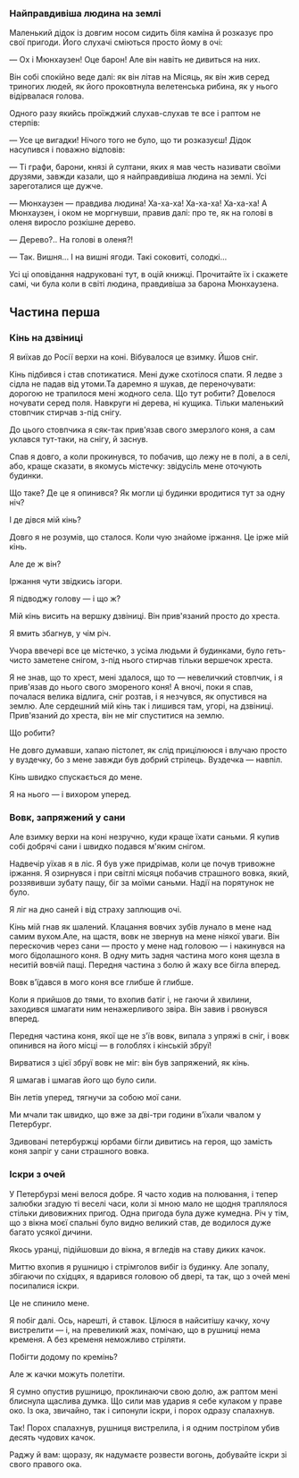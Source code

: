 ### Найправдивіша людина на землі

Маленький дідок із довгим носом сидить біля каміна й розказує про свої пригоди.
Його слухачі сміються просто йому в очі:

— Ох і Мюнхаузен!
Оце барон!
Але він навіть не дивиться на них.

Він собі спокійно веде далі: як він літав на Місяць, як він жив серед триногих людей, як його проковтнула велетенська рибина, як у нього відірвалася голова.

Одного разу якийсь проїжджий слухав-слухав те все і раптом не стерпів:

— Усе це вигадки!
Нічого того не було, що ти розказуєш!
Дідок насупився і поважно відповів:

— Ті графи, барони, князі й султани, яких я мав честь називати своїми друзями, завжди казали, що я найправдивіша людина на землі.
Усі зареготалися ще дужче.

— Мюнхаузен — правдива людина!
Ха-ха-ха!
Ха-ха-ха!
Ха-ха-ха!
А Мюнхаузен, і оком не моргнувши, правив далі: про те, як на голові в оленя виросло розкішне дерево.

— Дерево?..
На голові в оленя?!

— Так.
Вишня...
І на вишні ягоди.
Такі соковиті, солодкі...

Усі ці оповідання надруковані тут, в оцій книжці.
Прочитайте їх і скажете самі, чи була коли в світі людина, правдивіша за барона Мюнхаузена.

## Частина перша

### Кінь на дзвіниці

Я виїхав до Росії верхи на коні.
Вібувалося це взимку.
Йшов сніг.

Кінь підбився і став спотикатися.
Мені дуже схотілося спати.
Я ледве з сідла не падав від утоми.Та даремно я шукав, де переночувати: дорогою не трапилося мені жодного села.
Що тут робити?
Довелося ночувати серед поля.
Навкруги ні дерева, ні кущика.
Тільки маленький стовпчик стирчав з-під снігу.

До цього стовпчика я сяк-так прив'язав свого змерзлого коня, а сам уклався тут-таки, на снігу, й заснув.

Спав я довго, а коли прокинувся, то побачив, що лежу не в полі, а в селі, або, краще сказати, в якомусь містечку: звідусіль мене оточують будинки.

Що таке?
Де це я опинився?
Як могли ці будинки вродитися тут за одну ніч?

І де дівся мій кінь?

Довго я не розумів, що сталося.
Коли чую знайоме іржання.
Це ірже мій кінь.

Але де ж він?

Іржання чути звідкись ізгори.

Я підводжу голову — і що ж?

Мій кінь висить на вершку дзвіниці.
Він прив'язаний просто до хреста.

Я вмить збагнув, у чім річ.

Учора ввечері все це містечко, з усіма людьми й будинками, було геть-чисто заметене снігом, з-під нього стирчав тільки вершечок хреста.

Я не знав, що то хрест, мені здалося, що то — невеличкий стовпчик, і я прив'язав до нього свого змореного коня!
А вночі, поки я спав, почалася велика відлига, сніг розтав, і я незчувся, як опустився на землю.
Але сердешний мій кінь так і лишився там, угорі, на дзвіниці.
Прив'язаний до хреста, він не міг спуститися на землю.

Що робити?

Не довго думавши, хапаю пістолет, як слід прицілююся і влучаю просто у вуздечку, бо з мене завжди був добрий стрілець.
Вуздечка — навпіл.

Кінь швидко спускається до мене.

Я на нього — і вихором уперед.

### Вовк, запряжений у сани

Але взимку верхи на коні незручно, куди краще їхати саньми.
Я купив собі добрячі сани і швидко подався м'яким снігом.

Надвечір уїхав я в ліс.
Я був уже придрімав, коли це почув тривожне іржання.
Я озирнувся і при світлі місяця побачив страшного вовка, який, роззявивши зубату пащу, біг за моїми саньми.
Надії на порятунок не було.

Я ліг на дно саней і від страху заплющив очі.

Кінь мій гнав як шалений.
Клацання вовчих зубів лунало в мене над самим вухом.Але, на щастя, вовк не звернув на мене ніякої уваги.
Він перескочив через сани — просто у мене над головою — і накинувся на мого бідолашного коня.
В одну мить задня частина мого коня щезла в неситій вовчій пащі.
Передня частина з болю й жаху все бігла вперед.

Вовк в'їдався в мого коня все глибше й глибше.

Коли я прийшов до тями, то вхопив батіг і, не гаючи й хвилини, заходився шмагати ним ненажерливого звіра.
Він завив і рвонувся вперед.

Передня частина коня, якої ще не з'їв вовк, випала з упряжі в сніг, і вовк опинився на його місці — в голоблях і кінській збруї!

Вирватися з цієї збруї вовк не міг: він був запряжений, як кінь.

Я шмагав і шмагав його що було сили.

Він летів уперед, тягнучи за собою мої сани.

Ми мчали так швидко, що вже за дві-три години в'їхали чвалом у Петербург.

Здивовані петербуржці юрбами бігли дивитись на героя, що замість коня запріг у сани страшного вовка.

### Іскри з очей
У Петербурзі мені велося добре.
Я часто ходив на полювання, і тепер залюбки згадую ті веселі часи, коли зі мною мало не щодня траплялося стільки дивовижних пригод.
Одна пригода була дуже кумедна.
Річ у тім, що з вікна моєї спальні було видно великий став, де водилося дуже багато усякої дичини.

Якось уранці, підійшовши до вікна, я вгледів на ставу диких качок.

Миттю вхопив я рушницю і стрімголов вибіг із будинку.
Але зопалу, збігаючи по східцях, я вдарився головою об двері, та так, що з очей мені посипалися іскри.

Це не спинило мене.

Я побіг далі.
Ось, нарешті, й ставок.
Цілюся в найситішу качку, хочу вистрелити — і, на превеликий жах, помічаю, що в рушниці нема кременя.
А без кременя неможливо стріляти.

Побігти додому по кремінь?

Але ж качки можуть полетіти.

Я сумно опустив рушницю, проклинаючи свою долю, аж раптом мені блиснула щаслива думка.
Що сили мав ударив я себе кулаком у праве око.
Із ока, звичайно, так і сипонули іскри, і порох одразу спалахнув.

Так!
Порох спалахнув, рушниця вистрелила, і я одним пострілом убив десять чудових качок.

Раджу й вам: щоразу, як надумаєте розвести вогонь, добувайте іскри зі свого правого ока.

